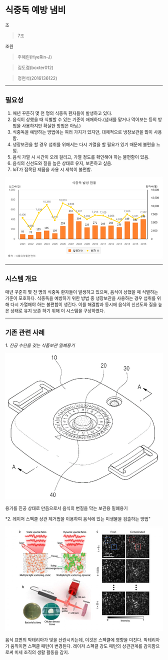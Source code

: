 식중독 예방 냄비
====================
조

> 7조

조원

> 주혜린(HyeRin-J)

> 김도겸(boxter012)

> 정현석(2016136122)

----------
**필요성**
--------------
1. 매년 꾸준히 몇 천 명의 식중독 환자들이 발생하고 있다. 
2. 음식이 상했을 때 식별할 수 있는 기준이 애매하다.(냄새를 맡거나 먹어보는 등의 방법을 사용하지만 확실한 방법은 아님.)
3. 식중독을 예방하는 방법에는 여러 가지가 있지만, 대체적으로 냉장보관을 많이 사용함.
4. 냉장보관을 할 경우 섭취를 위해서는 다시 가열을 할 필요가 있기 때문에 불편을 느낌.
5. 음식 가열 시 시간이 오래 걸리고, 가열 정도를 확인해야 하는 불편함이 있음.
6. 음식의 신선도와 질을 높은 상태로 유지, 보존하고 싶음.
7. IoT가 접목된 제품을 사용 시 세척이 불편함.

![alt text](https://raw.githubusercontent.com/HyeRin-J/gitCollaborate03/741aa78b5150e1d87f6f25dd710b7c5cc8b5d334/Chart.png)

-----------

**시스템 개요**
--------------

매년 꾸준히 몇 천 명의 식중독 환자들이 발생하고 있으며, 음식이 상했을 때 식별하는 기준이 모호하다.
식중독을 예방하기 위한 방법 중 냉장보관을 사용하는 경우 섭취를 위해 다시 가열해야 하는 불편함이 생긴다.
이를 해결함과 동시에 음식의 신선도와 질을 높은 상태로 유지 보존 하기 위해 이 시스템을 구상하였다.

-------------------

**기존 관련 사례**
------------------

*1. 진공 수단을 갖는 식품보관 밀폐용기*

![airtight_container](https://github.com/HyeRin-J/gitCollaborate03/blob/1b8e5ca60c1b823e8418e97ff0a5d0588aa49172/Assignment04/airtight_container.png?raw=true)

용기를 진공 상태로 만듬으로서 음식의 변질을 막는 보관용 밀폐용기

*2. 레이저 스펙클 상관 제거법을 이용하여 음식에 있는 미생물을 검출하는 방법"

![test_logic](https://github.com/HyeRin-J/gitCollaborate03/blob/1b8e5ca60c1b823e8418e97ff0a5d0588aa49172/Assignment04/test_logic.png?raw=true)

음식 표면의 박테리아가 빛을 산란시키는데, 이것은 스펙클에 영향을 미친다.
박테리아가 움직이면 스펙클 패턴이 변경된다. 레이저 스펙클 강도 패턴의 상관관계를
감지함으로써 미세 조직의 생활 활동을 감지.
